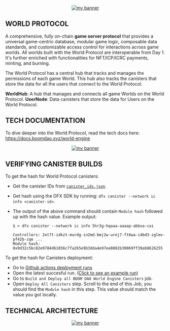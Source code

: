 <p align="center">
  <a href="logo" target="_blank" rel="noreferrer"><img src="https://github.com/BoomDAO/game-launcher/assets/29381374/875537bb-f9d4-4594-84e0-a7375ce46213" alt="my banner"></a>
</p>

## WORLD PROTOCOL

A comprehensive, fully on-chain **game server protocol** that provides a universal game-centric database, modular game logic, composable data standards, and customizable access control for interactions across game worlds. All worlds built with the World Protocol are interoperable from Day 1. It's further enriched with functionalities for NFT/ICP/ICRC payments, minting, and burning.

The World Protocol has a central hub that tracks and manages the permissions of each game World. This hub also tracks the canisters that store the data for all the users that connect to the World Protocol.

**WorldHub**: A hub that manages and connects all game Worlds on the World Protocol.
**UserNode**: Data canisters that store the data for Users on the World Protocol.

## TECH DOCUMENTATION

To dive deeper into the World Protocol, read the tech docs here: https://docs.boomdao.xyz/world-engine

<p align="center">
  <a href="logo" target="_blank" rel="noreferrer"><img src="https://github.com/BoomDAO/world-engine/assets/29381374/40c77572-9ce7-4b01-9c26-9b167a82c5ee" alt="my banner"></a>
</p>

## VERIFYING CANISTER BUILDS

To get the hash for World Protocol canisters:

- Get the canister IDs from [`canister_ids.json`](https://github.com/BoomDAO/world-engine/blob/main/canister_ids.json).
- Get hash using the DFX SDK by running: `dfx canister --network ic info <canister-id>`.

- The output of the above command should contain `Module hash` followed up with the hash value. Example output:

  ```
  $ > dfx canister --network ic info 5hr3g-hqaaa-aaaap-abbxa-cai

  Controllers: 2ot7t-idkzt-murdg-in2md-bmj2w-urej7-ft6wa-i4bd3-zglmv-pf42b-zqe ...
  Module hash: 0x9d32c5bc82e9784d61856c7fa265e9b3dda4e97ee8082b30069ff39ab8626255
  ```
To get the hash for Canisters deployment:

- Go to [Github actions deployment runs](https://github.com/BoomDAO/world-engine/actions)
- Open the latest succesful run. ([Click to see an example run](https://github.com/BoomDAO/world-engine/actions/runs/5630551731))
- Go to `Build and Deploy all BOOM DAO World Engine Canisters` job.
- Open `Deploy All Canisters` step. Scroll to the end of this Job, you should find the `Module hash` in this step. This value should match the value you got locally. 

## TECHNICAL ARCHITECTURE

<p align="center">
  <a href="logo" target="_blank" rel="noreferrer"><img src="https://github.com/BoomDAO/world-engine/assets/29381374/dee5d2ce-ec63-4d8a-be20-0b27d3bce407" alt="my banner"></a>
</p>
